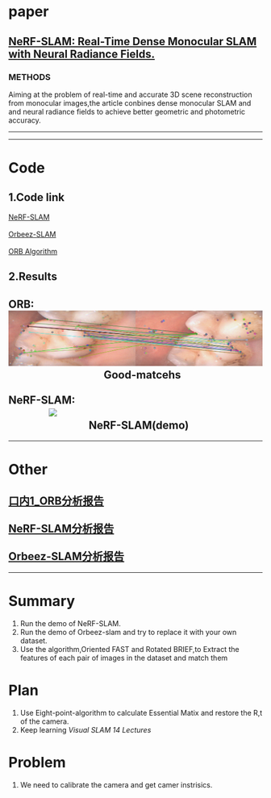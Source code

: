 # paper
## [NeRF-SLAM: Real-Time Dense Monocular SLAM with Neural Radiance Fields.](https://arxiv.org/abs/2210.13641 )
### METHODS
Aiming at the problem of real-time and accurate 3D scene reconstruction from monocular images,the article conbines dense monocular SLAM and and neural radiance fields to achieve better geometric and photometric accuracy.

---------------------------------------------------------------------------------------------------------------------
---------------------------------------------------------------------------------------------------------------------
# Code  
## 1.Code link
[NeRF-SLAM](https://github.com/ToniRV/NeRF-SLAM)<br><br>
[Orbeez-SLAM](https://github.com/MarvinChung/Orbeez-SLAM)<br><br>
[ORB Algorithm](https://github.com/gaoxiang12/slambook2/tree/master/ch7)
## 2.Results
ORB:
![](img/good_matches_0.png)<br>
&nbsp;&nbsp;&nbsp;&nbsp;&nbsp;&nbsp;&nbsp;&nbsp;&nbsp;&nbsp;&nbsp;&nbsp;&nbsp;&nbsp;&nbsp;&nbsp;&nbsp;&nbsp;&nbsp;&nbsp;&nbsp;&nbsp;&nbsp;&nbsp;&nbsp;&nbsp;&nbsp;&nbsp;&nbsp;&nbsp;&nbsp;&nbsp;&nbsp;&nbsp;&nbsp;&nbsp;&nbsp;&nbsp;Good-matcehs<br>
<br>
NeRF-SLAM: <br>
&nbsp;&nbsp;&nbsp;&nbsp;&nbsp;&nbsp;&nbsp;&nbsp;&nbsp;&nbsp;&nbsp;&nbsp;&nbsp;&nbsp;&nbsp;&nbsp;![](img/NeRF-slam(demo).gif)
<br>&nbsp;&nbsp;&nbsp;&nbsp;&nbsp;&nbsp;&nbsp;&nbsp;&nbsp;&nbsp;&nbsp;&nbsp;&nbsp;&nbsp;&nbsp;&nbsp;&nbsp;&nbsp;&nbsp;&nbsp;&nbsp;&nbsp;&nbsp;&nbsp;&nbsp;&nbsp;&nbsp;&nbsp;&nbsp;&nbsp;&nbsp;&nbsp;NeRF-SLAM(demo)
---------------------------------------------------------------------------------------------------------------------
---------------------------------------------------------------------------------------------------------------------
# Other 
[口内1_ORB分析报告](Reports/口内1_ORB分析报告.pdf)<br><br>
[NeRF-SLAM分析报告](Reports/NeRF-SLAM分析报告.pdf)<br><br>
[Orbeez-SLAM分析报告](Reports/Orbeez-SLAM分析报告.pdf)
---------------------------------------------------------------------------------------------------------------------
---------------------------------------------------------------------------------------------------------------------
# Summary
1. Run the demo of NeRF-SLAM.
2. Run the demo of Orbeez-slam and try to replace it with your own dataset.
3. Use the algorithm,Oriented FAST and Rotated BRIEF,to Extract the features of each pair of images in the dataset and match them

# Plan 
1. Use Eight-point-algorithm to calculate Essential Matix and restore the R,t of the camera.
2. Keep learning *Visual SLAM 14 Lectures*
# Problem
1. We need to calibrate the camera and get camer instrisics.


